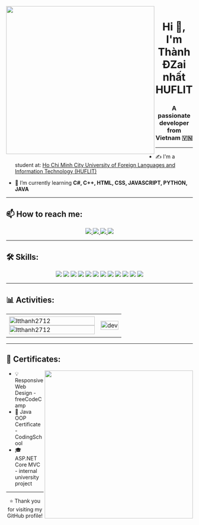 <img align="left" width="400" src="https://github.githubassets.com/images/modules/profile/profile-first-repo.svg">

<h1 align="center">Hi 👋, I'm Thành ĐZai nhất HUFLIT</h1>

<p align="center">
  <h3 align="center">A passionate developer from Vietnam 🇻🇳</h3>
</p>

---

- ✍ I'm a student at: [Ho Chi Minh City University of Foreign Languages and Information Technology (HUFLIT)](https://huflit.edu.vn/)

- 🌱 I’m currently learning **C#, C++, HTML, CSS, JAVASCRIPT, PYTHON, JAVA**

---

## 📫 How to reach me:

<p align="center">
  <a href="https://www.linkedin.com/in/your-linkedin" target="_blank">
    <img src="https://img.icons8.com/fluent/48/000000/linkedin.png"/>
  </a>
  <a href="https://www.facebook.com/ltt2712?locale=vi_VN" target="_blank">
    <img src="https://img.icons8.com/fluent/48/000000/facebook-new.png" />
  </a> 
  <a href="https://github.com/ltthanh2712" target="_targer">
    <img src="https://img.icons8.com/fluent/48/000000/github.png"/>
  </a> 
  <a href="mailto:your.email@gmail.com" target="_blank">
    <img src="https://img.icons8.com/fluent/48/000000/mailing.png"/>
  </a>
</p>

---

## 🛠 Skills:
<p align="center">
  <img src="https://img.icons8.com/color/48/000000/microsoft-sql-server.png"/>
  <img src="https://img.icons8.com/color/48/000000/mysql-logo.png"/>
  <img src="https://img.icons8.com/color/48/000000/java-coffee-cup-logo.png"/>
  <img src="https://img.icons8.com/color/48/intellij-idea.png"/>
  <img src="https://img.icons8.com/color/48/000000/c-sharp-logo.png"/>
  <img src="https://img.icons8.com/color/48/000000/visual-studio-2019.png"/>
  <img src="https://img.icons8.com/color/48/000000/html-5--v1.png"/>
  <img src="https://img.icons8.com/color/48/000000/css3.png"/>
  <img src="https://img.icons8.com/color/48/000000/javascript.png"/>
  <img src="https://img.icons8.com/color/48/000000/github-2.png"/>
  <img src="https://img.icons8.com/color/48/000000/git.png"/>
  <img src="https://img.icons8.com/color/48/000000/trello.png"/>
</p>

---

## 📊 Activities:

<table style="width:100%;">
  <tr>
    <td>
      <img src="https://github-readme-stats.vercel.app/api/top-langs/?username=ltthanh2712&bg_color=FFFFFF00&text_color=179fa3&layout=compact&hide=CSS&langs_count=10&custom_title=Top%20languages%20used" alt="ltthanh2712" width="100%"/>
      <img src="https://github-readme-stats.vercel.app/api?username=ltthanh2712&bg_color=FFFFFF00&text_color=179fa3&show_icons=true&count_private=true&include_all_commits=true&custom_title=GitHub%20Stats" alt="ltthanh2712" width="100%"/>
    </td>
    <td>
      <p align="center"> 
        <img src="https://cdn.dribbble.com/users/1059583/screenshots/4171367/coding-freak.gif" alt="dev" width="100%"/>
      </p>
    </td>
  </tr>
</table>

---

## 🏅 Certificates:
<img align="right" width="400" src="https://github.githubassets.com/images/modules/profile/profile-joined-github.svg">

- 💡 Responsive Web Design - freeCodeCamp  
- 🧠 Java OOP Certificate - CodingSchool  
- 🎓 ASP.NET Core MVC - internal university project  

---

<p align="center">⭐️ Thank you for visiting my GitHub profile!</p>
